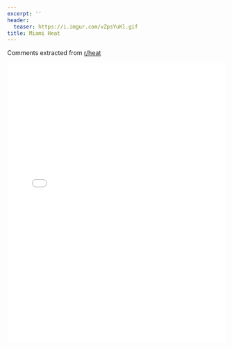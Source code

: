 ```yaml
---
excerpt: ''
header:
  teaser: https://i.imgur.com/vZpsYuKl.gif
title: Miami Heat
---
```


Comments extracted from [r/heat](https://reddit.com/r/heat)
<iframe id="igraph" scrolling="no" style="border:none;" seamless="seamless" src="/plots/NBA/MIA.html" height="640" width="100%"></iframe>